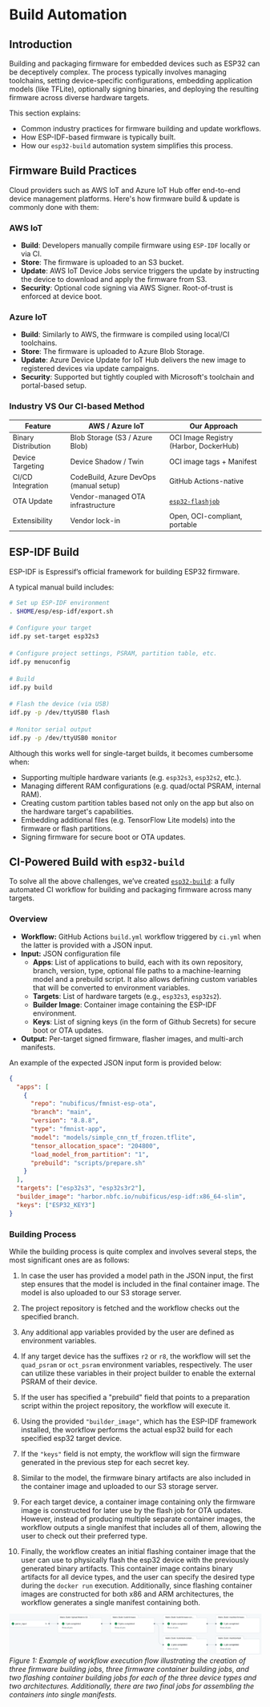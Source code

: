 # Build Automation

## Introduction

Building and packaging firmware for embedded devices such as ESP32 can be
deceptively complex. The process typically involves managing toolchains,
setting device-specific configurations, embedding application models (like
TFLite), optionally signing binaries, and deploying the resulting firmware
across diverse hardware targets.

This section explains:
- Common industry practices for firmware building and update workflows.
- How ESP-IDF-based firmware is typically built.
- How our `esp32-build` automation system simplifies this process.

## Firmware Build Practices

Cloud providers such as AWS IoT and Azure IoT Hub offer end-to-end device management platforms. Here's how firmware build & update is commonly done with them:

### AWS IoT

- **Build**: Developers manually compile firmware using `ESP-IDF` locally or via CI.
- **Store**: The firmware is uploaded to an S3 bucket.
- **Update**: AWS IoT Device Jobs service triggers the update by instructing the device to download and apply the firmware from S3.
- **Security**: Optional code signing via AWS Signer. Root-of-trust is enforced at device boot.

### Azure IoT

- **Build**: Similarly to AWS, the firmware is compiled using local/CI toolchains.
- **Store**: The firmware is uploaded to Azure Blob Storage.
- **Update**: Azure Device Update for IoT Hub delivers the new image to registered devices via update campaigns.
- **Security**: Supported but tightly coupled with Microsoft's toolchain and portal-based setup.

### Industry VS Our CI-based Method

| Feature               | AWS / Azure IoT                                    | Our Approach |
|-----------------------|----------------------------------------------------|--------------|
| Binary Distribution   | Blob Storage (S3 / Azure Blob)                     | OCI Image Registry (Harbor, DockerHub) |
| Device Targeting      | Device Shadow / Twin                               | OCI image tags + Manifest |
| CI/CD Integration     | CodeBuild, Azure DevOps (manual setup)             | GitHub Actions-native |
| OTA Update            | Vendor-managed OTA infrastructure                  | [`esp32-flashjob`](https://github.com/nubificus/esp32-flashjob) |
| Extensibility         | Vendor lock-in                                     | Open, OCI-compliant, portable |

## ESP-IDF Build

ESP-IDF is Espressif’s official framework for building ESP32 firmware.

A typical manual build includes:

```bash
# Set up ESP-IDF environment
. $HOME/esp/esp-idf/export.sh

# Configure your target
idf.py set-target esp32s3

# Configure project settings, PSRAM, partition table, etc.
idf.py menuconfig

# Build
idf.py build

# Flash the device (via USB)
idf.py -p /dev/ttyUSB0 flash

# Monitor serial output
idf.py -p /dev/ttyUSB0 monitor
```

Although this works well for single-target builds, it becomes cumbersome when:
- Supporting multiple hardware variants (e.g. `esp32s3`, `esp32s2`, etc.).
- Managing different RAM configurations (e.g. quad/octal PSRAM, internal RAM).
- Creating custom partition tables based not only on the app but also on the hardware target's capabilities.
- Embedding additional files (e.g. TensorFlow Lite models) into the firmware or flash partitions.
- Signing firmware for secure boot or OTA updates.

## CI-Powered Build with `esp32-build`

To solve all the above challenges, we’ve created [`esp32-build`](https://github.com/nubificus/esp32-build): a fully automated CI workflow for building and packaging firmware across many targets.

### Overview

- **Workflow:** GitHub Actions `build.yml` workflow triggered by `ci.yml` when the latter is provided with a JSON input.
- **Input:** JSON configuration file
  - **Apps**: List of applications to build, each with its own repository, branch, version, type, optional file paths to a machine-learning model and a prebuild script. It also allows defining custom variables that will be converted to environment variables.
  - **Targets**: List of hardware targets (e.g., `esp32s3`, `esp32s2`).
  - **Builder Image**: Container image containing the ESP-IDF environment.
  - **Keys**: List of signing keys (in the form of Github Secrets) for secure boot or OTA updates.
- **Output:** Per-target signed firmware, flasher images, and multi-arch manifests.

An example of the expected JSON input form is provided below:

```json
{
  "apps": [
    {
      "repo": "nubificus/fmnist-esp-ota",
      "branch": "main",
      "version": "8.8.8",
      "type": "fmnist-app",
      "model": "models/simple_cnn_tf_frozen.tflite",
      "tensor_allocation_space": "204800",
      "load_model_from_partition": "1",
      "prebuild": "scripts/prepare.sh"
    }
  ],
  "targets": ["esp32s3", "esp32s3r2"],
  "builder_image": "harbor.nbfc.io/nubificus/esp-idf:x86_64-slim",
  "keys": ["ESP32_KEY3"]
}
```

### Building Process

While the building process is quite complex and involves several steps, the most significant ones are as follows:

1. In case the user has provided a model path in the JSON input, the first step ensures that the model is included in the final container image. The model is also uploaded to our S3 storage server.

2. The project repository is fetched and the workflow checks out the specified branch.

3. Any additional app variables provided by the user are defined as environment variables.

4. If any target device has the suffixes `r2` or `r8`, the workflow will set the `quad_psram` or `oct_psram` environment variables, respectively. The user can utilize these variables in their project builder to enable the external PSRAM of their device. 

5. If the user has specified a "prebuild" field that points to a preparation script within the project repository, the workflow will execute it.

6. Using the provided `"builder_image"`, which has the ESP-IDF framework installed, the workflow performs the actual esp32 build for each specified esp32 target device.

7. If the `"keys"` field is not empty, the workflow will sign the firmware generated in the previous step for each secret key.

8. Similar to the model, the firmware binary artifacts are also included in the container image and uploaded to our S3 storage server.

9. For each target device, a container image containing only the firmware image
   is constructed for later use by the flash job for OTA updates. However,
   instead of producing multiple separate container images, the workflow outputs a
   single manifest that includes all of them, allowing the user to check out their
   preferred type.

10. Finally, the workflow creates an initial flashing container image that the
    user can use to physically flash the esp32 device with the previously
    generated binary artifacts. This container image contains binary artifacts for
    all device types, and the user can specify the desired type during the `docker
    run` execution. Additionally, since flashing container images are constructed
    for both x86 and ARM architectures, the workflow generates a single manifest
    containing both.

![Figure 1](../assets/images/esp32-build.png)
*Figure 1: Example of workflow execution flow illustrating the creation of
three firmware building jobs, three firmware container building jobs, and two
flashing container building jobs for each of the three device types and two
architectures. Additionally, there are two final jobs for assembling the
containers into single manifests.*
